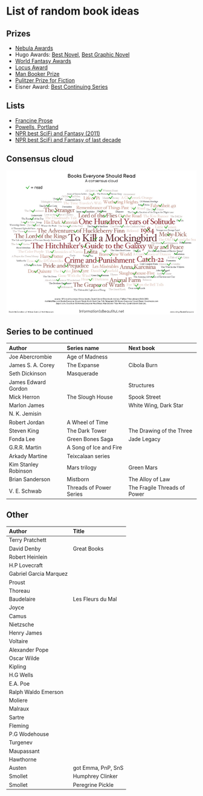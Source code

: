 # List of random book ideas

## Prizes
- [Nebula Awards](https://en.wikipedia.org/wiki/Nebula_Award_for_Best_Novel)
- Hugo Awards: [Best Novel](https://en.wikipedia.org/wiki/Hugo_Award_for_Best_Novel), [Best Graphic Novel](https://en.wikipedia.org/wiki/Hugo_Award_for_Best_Graphic_Story)
- [World Fantasy Awards](https://en.wikipedia.org/wiki/World_Fantasy_Award—Novel)
- [Locus Award](https://en.wikipedia.org/wiki/Locus_Award_for_Best_Fantasy_Novel)
- [Man Booker Prize](https://en.wikipedia.org/wiki/List_of_winners_and_shortlisted_authors_of_the_Booker_Prize_for_Fiction)
- [Pulitzer Prize for Fiction](https://en.wikipedia.org/wiki/Pulitzer_Prize_for_Fiction)
- Eisner Award: [Best Continuing Series](https://en.wikipedia.org/wiki/List_of_Eisner_Award_winners#Best_Continuing_Series)

## Lists
- [Francine Prose](http://www.giraffedays.com?page_id=5899)
- [Powells, Portland](http://www.powells.com/staff-picks)
- [NPR best SciFi and Fantasy (2011)](https://www.npr.org/2011/08/11/139085843/your-picks-top-100-science-fiction-fantasy-books)
- [NPR best SciFi and Fantasy of last decade](https://www.npr.org/2021/08/18/1027159166/best-books-science-fiction-fantasy-past-decade)

## Consensus cloud
<img src="./information_is_beautiful_checked.png" alt="consensus cloud" width="800">

## Series to be continued
Author | Series name | Next book
:------ |:------ |:------
Joe Abercrombie | Age of Madness |
James S. A. Corey | The Expanse | Cibola Burn
Seth Dickinson | Masquerade |
James Edward Gordon | | Structures
Mick Herron | The Slough House | Spook Street
Marlon James | | White Wing, Dark Star
N. K. Jemisin | |
Robert Jordan | A Wheel of Time |
Steven King | The Dark Tower | The Drawing of the Three
Fonda Lee | Green Bones Saga | Jade Legacy
G.R.R. Martin | A Song of Ice and Fire | |
Arkady Martine | Teixcalaan series |
Kim Stanley Robinson | Mars trilogy | Green Mars
Brian Sanderson | Mistborn | The Alloy of Law
V. E. Schwab | Threads of Power Series | The Fragile Threads of Power

## Other
Author | Title
:------ |:------
Terry Pratchett |
David Denby | Great Books
Robert Heinlein |
H.P Lovecraft |
Gabriel Garcia Marquez |
Proust |
Thoreau |
Baudelaire | Les Fleurs du Mal
Joyce |
Camus |
Nietzsche |
Henry James |
Voltaire |
Alexander Pope |
Oscar Wilde |
Kipling |
H.G Wells |
E.A. Poe |
Ralph Waldo Emerson |
Moliere |
Malraux |
Sartre |
Fleming |
P.G Wodehouse |
Turgenev |
Maupassant |
Hawthorne |
Austen | got Emma, PnP, SnS
Smollet | Humphrey Clinker
Smollet | Peregrine Pickle
